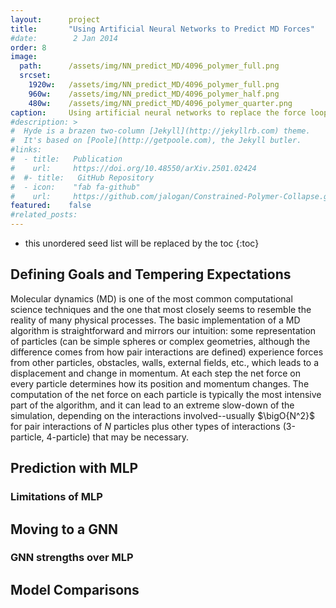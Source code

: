 ```yaml
---
layout:      project
title:       "Using Artificial Neural Networks to Predict MD Forces"
#date:        2 Jan 2014
order: 8
image:
  path:      /assets/img/NN_predict_MD/4096_polymer_full.png
  srcset:
    1920w:   /assets/img/NN_predict_MD/4096_polymer_full.png
    960w:    /assets/img/NN_predict_MD/4096_polymer_half.png
    480w:    /assets/img/NN_predict_MD/4096_polymer_quarter.png
caption:     Using artificial neural networks to replace the force loop of MD.
#description: >
#  Hyde is a brazen two-column [Jekyll](http://jekyllrb.com) theme.
#  It's based on [Poole](http://getpoole.com), the Jekyll butler.
#links:
#  - title:   Publication
#    url:     https://doi.org/10.48550/arXiv.2501.02424
#  #- title:   GitHub Repository
#  - icon:    "fab fa-github"
#    url:     https://github.com/jalogan/Constrained-Polymer-Collapse.git
featured:    false
#related_posts: 
---
```



* this unordered seed list will be replaced by the toc
{:toc}


## **Defining Goals and Tempering Expectations**

Molecular dynamics (MD) is one of the most common computational science techniques and the one that most closely seems to resemble the reality of many physical processes. The basic implementation of a MD algorithm is straightforward and mirrors our intuition: some representation of particles (can be simple spheres or complex geometries, although the difference comes from how pair interactions are defined) experience forces from other particles, obstacles, walls, external fields, etc., which leads to a displacement and change in momentum. At each step the net force on every particle determines how its position and momentum changes. The computation of the net force on each particle is typically the most intensive part of the algorithm, and it can lead to an extreme slow-down of the simulation, depending on the interactions involved--usually $\bigO{N^2}$ for pair interactions of $N$ particles plus other types of interactions (3-particle, 4-particle) that may be necessary. 

## **Prediction with MLP**

### **Limitations of MLP**

## **Moving to a GNN**

### **GNN strengths over MLP**

## **Model Comparisons**

